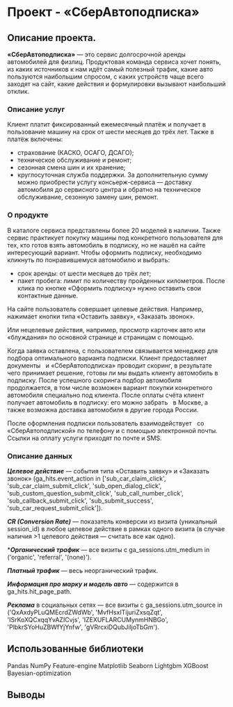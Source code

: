 # Проект -   «СберАвтоподписка»
## Описание проекта.

**«СберАвтоподписка»** — это сервис долгосрочной аренды автомобилей для физлиц. Продуктовая команда сервиса хочет понять, из каких источников к нам идёт самый полезный трафик,
какие авто пользуются наибольшим спросом, с каких устройств чаще всего заходят на сайт, какие действия
и формулировки вызывают наибольший отклик.

### Описание услуг
Клиент платит фиксированный ежемесячный платёж и получает в пользование машину на срок от шести месяцев до трёх лет.
Также в платёж включены:
- страхование (КАСКО, ОСАГО, ДСАГО);
- техническое обслуживание и ремонт;
- сезонная смена шин и их хранение;
- круглосуточная служба поддержки.
За дополнительную сумму можно приобрести услугу консьерж-сервиса —
доставку автомобиля до сервисного центра и обратно на техническое
обслуживание, сезонную замену шин, ремонт.
### О продукте

В каталоге сервиса представлены более 20 моделей в наличии. Также сервис практикует покупку машины под конкретного пользователя для тех,
кто готов взять автомобиль в подписку, но не нашёл на сайте интересующий вариант.
Чтобы оформить подписку, необходимо кликнуть по понравившемуся автомобилю и выбрать:
- срок аренды: от шести месяцев до трёх лет;
- пакет пробега: лимит по количеству пройденных километров.
После клика по кнопке «Оформить подписку» нужно оставить свои контактные данные.

На сайте пользователь совершает целевые действия. Например, нажимает кнопки типа «Оставить заявку», «Заказать звонок».

Или нецелевые действия, например, просмотр карточек авто или «блуждания» по основной странице и страницам с помощью.

Когда заявка оставлена, с пользователем связывается менеджер для подбора оптимального варианта подписки. Клиент предоставляет документы   и «СберАвтоподписка» проводит скоринг,
в результате чего принимает решение, готовы ли мы выдать клиенту автомобиль в подписку. После успешного скоринга подбор автомобиля продолжается, в том числе возможен вариант
покупки конкретного автомобиля специально под клиента. После оплаты счёта клиент получает автомобиль в подписку: его можно забрать   в Москве, а также возможна доставка
автомобиля в другие города России.

После оформления подписки пользователь взаимодействует   со «СберАвтоподпиской» по телефону и с помощью электронной почты. Ссылки на оплату услуги приходят по почте и SMS. 

### Описание данных

***Целевое действие*** — события типа «Оставить заявку» и «Заказать звонок» (ga_hits.event_action in ['sub_car_claim_click', 'sub_car_claim_submit_click', 'sub_open_dialog_click', 'sub_custom_question_submit_click', 'sub_call_number_click', 'sub_callback_submit_click', 'sub_submit_success', 'sub_car_request_submit_click']).

***CR (Conversion Rate)*** — показатель конверсии из визита (уникальный session_id) в любое целевое действие в рамках одного визита (в случае наличия >1 целевого действия — считать все как одно). 

****Органический трафик*** — все визиты с ga_sessions.utm_medium in ('organic', 'referral', '(none)').

***Платный трафик***  — весь неорганический трафик. 

***Информация про марку и модель авто*** —  содержится в ga_hits.hit_page_path. 

***Реклама*** в социальных сетях — все визиты с ga_sessions.utm_source in ('QxAxdyPLuQMEcrdZWdWb', 'MvfHsxITijuriZxsqZqt', 'ISrKoXQCxqqYvAZICvjs', 'IZEXUFLARCUMynmHNBGo', 'PlbkrSYoHuZBWfYjYnfw', 'gVRrcxiDQubJiljoTbGm').

## Использованные библиотеки

Pandas NumPy Feature-engine Matplotlib Seaborn  Lightgbm XGBoost Bayesian-optimization

## Выводы


